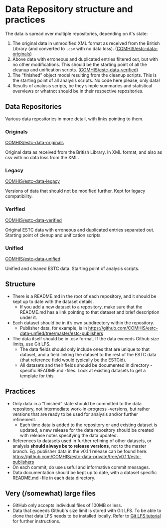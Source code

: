 # Data Repository structure and practices

The data is spread over multiple repositories, depending on it's state:

1) The original data in unmodified XML format as received from the British Library (and converted to `.csv` with no data loss). ([COMHIS/estc-data-originals](https://github.com/COMHIS/estc-data-originals))
2) Above data with erroneous and duplicated entries filtered out, but with no other modifications. This should be the starting point of all the cleanup and unification scripts. ([COMHIS/estc-data-verified](https://github.com/COMHIS/estc-data-verified))
3) The "finished" object model resulting from the cleanup scripts. This is the starting point of all analysis scripts. No code here please, only data!
4) Results of analysis scripts, be they simple summaries and statistical overviews or whatnot should be in their respective repositories.

## Data Repositories

Various data repositories in more detail, with links pointing to them.

### Originals

[COMHIS/estc-data-originals](https://github.com/COMHIS/estc-data-originals)

Original data as received from the British Library. In XML format, and also as csv with no data loss from the XML. 

### Legacy

[COMHIS/estc-data-legacy](https://github.com/COMHIS/estc-data-legacy)

Versions of data that should not be modified further. Kept for legacy compatibility.

### Verified

[COMHIS/estc-data-verified](https://github.com/COMHIS/estc-data-verified)

Original ESTC data with erroneous and duplicated entries separated out. Starting point of clenup and unification scripts.

### Unified

[COMHIS/estc-data-unified](https://github.com/COMHIS/estc-data-unified)

Unified and cleaned ESTC data. Starting point of analysis scripts.

## Structure

* There is a README.md in the root of each repository, and it should be kept up to date with the dataset details.
  * If you add a new dataset to a repository, make sure that the README.md has a link pointing to that dataset and brief description under it.
* Each dataset should be in it’s own subdirectory within the repository.
  * Publisher data, for example, is in https://github.com/COMHIS/estc-data-unfied/tree/master/estc-publishers 
* The data itself should be in .csv format. If the data exceeds Github size limits, use Git LFS.
  * The data fields should only include ones that are unique to that dataset, and a field linking the dataset to the rest of the ESTC data (that reference field would typically be the ESTCid).
  * All datasets and their fields should be documented in directory -specific README.md -files. Look at existing datasets to get a template for this.

## Practices

* Only data in a “finished” state should be committed to the data repository, not intermediate work-in-progress -versions, but rather versions that are ready to be used for analysis and/or further refinement.
  * Each time data is added to the repository or and existing dataset is updated, a new release for the data repository should be created with release notes specifying the data updated.
* References to datasets used in further refining of other datasets, or analysis **should always be to release versions**, not to the master branch. Eg. publisher data in the v0.1.1 release can be found here: https://github.com/COMHIS/estc-data-private/tree/v0.1.1/estc-publishers 
* On each commit, do use useful and informative commit messages.
* Data documentation should be kept up to date, with a dataset specific README.md -file in each data directory.

## Very (/somewhat) large files

* GitHub only accepts individual files of 100MB or less.
* Data that exceeds Github's size limit is stored with Git LFS. To be able to clone that data LFS needs to be installed locally. Refer to [Git LFS tutorial](https://github.com/git-lfs/git-lfs/wiki/Tutorial) for further instructions.
